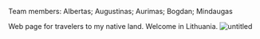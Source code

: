 Team members: Albertas; Augustinas; Aurimas; Bogdan; Mindaugas

Web page for travelers to my native land. Welcome in Lithuania. 
![untitled](https://user-images.githubusercontent.com/34347865/45182326-9485cc80-b229-11e8-80b8-5688392affd8.jpg)
